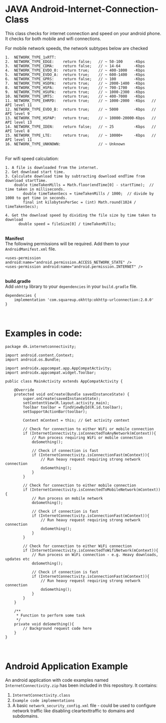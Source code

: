 # JAVA Android-Internet-Connection-Class
This class checks for internet connection and speed on your android phone.
It checks for both mobile and wifi connections.

For mobile network speeds, the network subtypes below are checked

	1.  NETWORK_TYPE_1xRTT:
	2.  NETWORK_TYPE_EDGE:    return false;   // ~ 50-100     -Kbps   
	3.  NETWORK_TYPE_CDMA:    return false;   // ~ 14-64      -Kbps   
	4.  NETWORK_TYPE_EVDO_0:  return true;    // ~ 400-1000   -Kbps
	5.  NETWORK_TYPE_EVDO_A:  return true;    // ~ 600-1400   -Kbps
	6.  NETWORK_TYPE_GPRS:    return false;   // ~ 100        -Kbps   
	7.  NETWORK_TYPE_HSDPA:   return true;    // ~ 2000-1400  -Kbps
	8.  NETWORK_TYPE_HSPA:    return true;    // ~ 700-1700   -Kbps
	9.  NETWORK_TYPE_HSUPA:   return true;    // ~ 1000-2300  -Kbps
	10. NETWORK_TYPE_UMTS:    return true;    // ~ 400-7000   -Kbps
	11. NETWORK_TYPE_EHRPD:   return true;    // ~ 1000-2000  -Kbps   // API level 11
	12. NETWORK_TYPE_EVDO_B:  return true;    // ~ 5000       -Kbps   // API level 9
	13. NETWORK_TYPE_HSPAP:   return true;    // ~ 10000-20000-Kbps   // API level 13
	14. NETWORK_TYPE_IDEN:    return false;   // ~ 25         -Kbps   // API level 8
	15. NETWORK_TYPE_LTE:     return true;    // ~ 10000+     -Kbps   // API level 11
	16. NETWORK_TYPE_UNKNOWN:                 // ~ Unknown

<br/>For wifi speed calculation:

    1. A file is downloaded from the internet.
    2. Get download start time.
    3. Calculate download time by subtracting download endTime from download startTime.
		double timeTakenMills = Math.floor(endTime[0] - startTime);  // time taken in milliseconds.
          	double timeTakenSecs = timeTakenMills / 1000;  // divide by 1000 to get time in seconds.
          	final int kilobytesPerSec = (int) Math.round(1024 / timeTakenSecs);  
		
    4. Get the download speed by dividing the file size by time taken to download
          double speed = fileSize[0] / timeTakenMills;


<br/>**Manifest**
<br/>The following permissions will be required. Add them to your `AndroidManifest.xml` file.
```
<uses-permission android:name="android.permission.ACCESS_NETWORK_STATE" />
<uses-permission android:name="android.permission.INTERNET" />
```

<br/>**build.gradle**
<br/>Add `okhttp` library to your `dependencies` in your `build.gradle` file.
```
dependencies {
    implementation 'com.squareup.okhttp:okhttp-urlconnection:2.0.0'
}
```

<br/>

# Examples in code:

```
package dk.internetconnectivity;

import android.content.Context;
import android.os.Bundle;

import androidx.appcompat.app.AppCompatActivity;
import androidx.appcompat.widget.Toolbar;

public class MainActivity extends AppCompatActivity {

    @Override
    protected void onCreate(Bundle savedInstanceState) {
        super.onCreate(savedInstanceState);
        setContentView(R.layout.activity_main);
        Toolbar toolbar = findViewById(R.id.toolbar);
        setSupportActionBar(toolbar);

        Context mContext = this; // Get activity context

        // Check for connection to either WiFi or mobile connection
        if (InternetConnectivity.isConnectedToAnyNetwork(mContext)){
            // Run process requiring WiFi or mobile connection
            doSomething();

            // Check if connection is fast
            if (InternetConnectivity.isConnectionFast(mContext)){
                // Run heavy request requiring strong network connection
                doSomething();
            }
        }

        // Check for connection to either mobile connection
        if (InternetConnectivity.isConnectedToMobileNetwork(mContext)){
            // Run process on mobile network
            doSomething();

            // Check if connection is fast
            if (InternetConnectivity.isConnectionFast(mContext)){
                // Run heavy request requiring strong network connection
                doSomething();
            }
        }

        // Check for connection to either WiFi connection
        if (InternetConnectivity.isConnectedToWifiNetwork(mContext)){
            // Run process on WiFi connection - e.g. Heavy downloads, updates etc
            doSomething();

            // Check if connection is fast
            if (InternetConnectivity.isConnectionFast(mContext)){
                // Run heavy request requiring strong network connection
                doSomething();
            }
        }
    }

    /**
     * Function to perform some task
     */
    private void doSomething(){
        // Background request code here
    }
}
```


<br/>

# Android Application Example

An android application with code examples named `InternetConnectivity.zip` has been included in this repository.
It contains: 
1. `InternetConnectivity.class`
2. `Example code implementations`
3. A basic `network_security_config.xml` file - could be used to configure network traffic like disabling cleartexttraffic to domains and subdomains.
